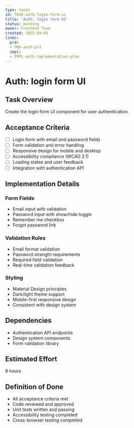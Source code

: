 ```yaml
---
type: tasks
id: TASK-auth-login-form-ui
title: 'Auth: login form UI'
status: pending
owner: Frontend Team
created: 2025-09-05
links:
  prd:
  - PRD-auth-prd
  impl:
  - IMPL-auth-implementation-plan
---
```


# Auth: login form UI

## Task Overview
Create the login form UI component for user authentication.

## Acceptance Criteria
- [ ] Login form with email and password fields
- [ ] Form validation and error handling
- [ ] Responsive design for mobile and desktop
- [ ] Accessibility compliance (WCAG 2.1)
- [ ] Loading states and user feedback
- [ ] Integration with authentication API

## Implementation Details

### Form Fields
- Email input with validation
- Password input with show/hide toggle
- Remember me checkbox
- Forgot password link

### Validation Rules
- Email format validation
- Password strength requirements
- Required field validation
- Real-time validation feedback

### Styling
- Material Design principles
- Dark/light theme support
- Mobile-first responsive design
- Consistent with design system

## Dependencies
- Authentication API endpoints
- Design system components
- Form validation library

## Estimated Effort
8 hours

## Definition of Done
- All acceptance criteria met
- Code reviewed and approved
- Unit tests written and passing
- Accessibility testing completed
- Cross-browser testing completed

